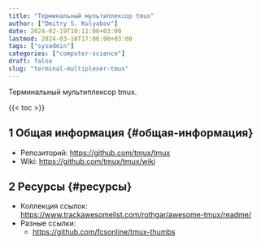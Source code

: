 ```yaml
---
title: "Терминальный мультиплексор tmux"
author: ["Dmitry S. Kulyabov"]
date: 2024-02-19T10:11:00+03:00
lastmod: 2024-03-16T17:06:00+03:00
tags: ["sysadmin"]
categories: ["computer-science"]
draft: false
slug: "terminal-multiplexer-tmux"
---
```


Терминальный мультиплексор tmux.

<!--more-->

{{< toc >}}


## <span class="section-num">1</span> Общая информация {#общая-информация}

-   Репозиторий: <https://github.com/tmux/tmux>
-   Wiki: <https://github.com/tmux/tmux/wiki>


## <span class="section-num">2</span> Ресурсы {#ресурсы}

-   Коллекция ссылок: <https://www.trackawesomelist.com/rothgar/awesome-tmux/readme/>
-   Разные ссылки:
    -   <https://github.com/fcsonline/tmux-thumbs>
